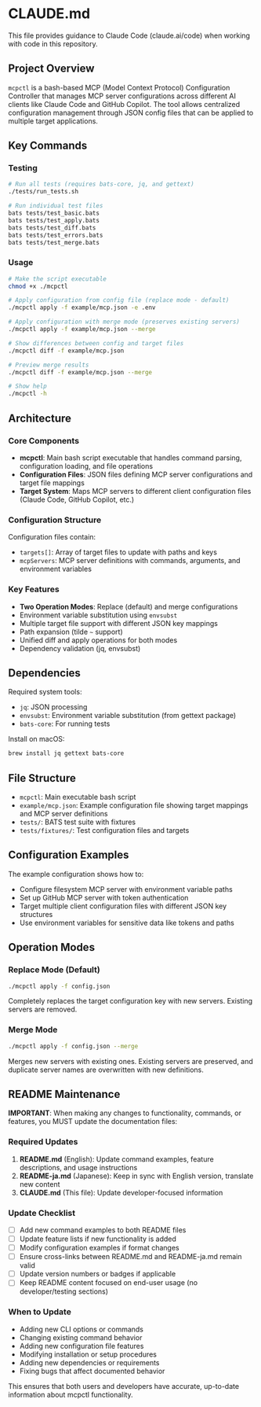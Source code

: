 # CLAUDE.md

This file provides guidance to Claude Code (claude.ai/code) when working with code in this repository.

## Project Overview

`mcpctl` is a bash-based MCP (Model Context Protocol) Configuration Controller that manages MCP server configurations across different AI clients like Claude Code and GitHub Copilot. The tool allows centralized configuration management through JSON config files that can be applied to multiple target applications.

## Key Commands

### Testing
```bash
# Run all tests (requires bats-core, jq, and gettext)
./tests/run_tests.sh

# Run individual test files
bats tests/test_basic.bats
bats tests/test_apply.bats
bats tests/test_diff.bats
bats tests/test_errors.bats
bats tests/test_merge.bats
```

### Usage
```bash
# Make the script executable
chmod +x ./mcpctl

# Apply configuration from config file (replace mode - default)
./mcpctl apply -f example/mcp.json -e .env

# Apply configuration with merge mode (preserves existing servers)
./mcpctl apply -f example/mcp.json --merge

# Show differences between config and target files
./mcpctl diff -f example/mcp.json

# Preview merge results
./mcpctl diff -f example/mcp.json --merge

# Show help
./mcpctl -h
```

## Architecture

### Core Components
- **mcpctl**: Main bash script executable that handles command parsing, configuration loading, and file operations
- **Configuration Files**: JSON files defining MCP server configurations and target file mappings
- **Target System**: Maps MCP servers to different client configuration files (Claude Code, GitHub Copilot, etc.)

### Configuration Structure
Configuration files contain:
- `targets[]`: Array of target files to update with paths and keys
- `mcpServers`: MCP server definitions with commands, arguments, and environment variables

### Key Features
- **Two Operation Modes**: Replace (default) and merge configurations
- Environment variable substitution using `envsubst`
- Multiple target file support with different JSON key mappings
- Path expansion (tilde `~` support)
- Unified diff and apply operations for both modes
- Dependency validation (jq, envsubst)

## Dependencies

Required system tools:
- `jq`: JSON processing
- `envsubst`: Environment variable substitution (from gettext package)
- `bats-core`: For running tests

Install on macOS:
```bash
brew install jq gettext bats-core
```

## File Structure

- `mcpctl`: Main executable bash script
- `example/mcp.json`: Example configuration file showing target mappings and MCP server definitions
- `tests/`: BATS test suite with fixtures
- `tests/fixtures/`: Test configuration files and targets

## Configuration Examples

The example configuration shows how to:
- Configure filesystem MCP server with environment variable paths
- Set up GitHub MCP server with token authentication
- Target multiple client configuration files with different JSON key structures
- Use environment variables for sensitive data like tokens and paths

## Operation Modes

### Replace Mode (Default)
```bash
./mcpctl apply -f config.json
```
Completely replaces the target configuration key with new servers. Existing servers are removed.

### Merge Mode
```bash
./mcpctl apply -f config.json --merge  
```
Merges new servers with existing ones. Existing servers are preserved, and duplicate server names are overwritten with new definitions.

## README Maintenance

**IMPORTANT**: When making any changes to functionality, commands, or features, you MUST update the documentation files:

### Required Updates
1. **README.md** (English): Update command examples, feature descriptions, and usage instructions
2. **README-ja.md** (Japanese): Keep in sync with English version, translate new content
3. **CLAUDE.md** (This file): Update developer-focused information

### Update Checklist
- [ ] Add new command examples to both README files
- [ ] Update feature lists if new functionality is added
- [ ] Modify configuration examples if format changes
- [ ] Ensure cross-links between README.md and README-ja.md remain valid
- [ ] Update version numbers or badges if applicable
- [ ] Keep README content focused on end-user usage (no developer/testing sections)

### When to Update
- Adding new CLI options or commands
- Changing existing command behavior
- Adding new configuration file features
- Modifying installation or setup procedures
- Adding new dependencies or requirements
- Fixing bugs that affect documented behavior

This ensures that both users and developers have accurate, up-to-date information about mcpctl functionality.